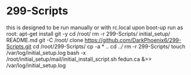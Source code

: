 # 299-Scripts

this is designed to be run manually or with rc.local upon boot-up 
run as root:
apt-get install git -y
cd /root/
rm -r 299-Scripts/ initial_setup/ README.md
git -C /root/ clone https://github.com/DarkPhoenix6/299-Scripts.git
cd /root/299-Scripts/
cp -a * ..
cd ../
rm -r 299-Scripts/
touch /var/log/initial_setup.log
bash -x /root/initial_setup/mail/initial_install_script.sh fedun.ca &>> /var/log/initial_setup.log